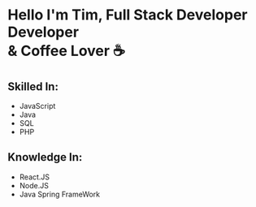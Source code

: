 <h1>Hello I'm Tim, Full Stack Developer Developer <br />& Coffee Lover ☕</h1>

## Skilled In:
- JavaScript
- Java
- SQL
- PHP
## Knowledge In:
- React.JS
- Node.JS
- Java Spring FrameWork
<!--

Here are some ideas to get you started:

- 🔭 I’m currently working on ...
- 🌱 I’m currently learning ...
- 👯 I’m looking to collaborate on ...
- 🤔 I’m looking for help with ...
- 💬 Ask me about ...
- 📫 How to reach me: ...
- 😄 Pronouns: ...
- ⚡ Fun fact: ...
-->
